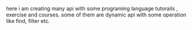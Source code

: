 here i am creating many api with some programing language tutorails , exercise and courses.
some of them are dynamic api with some operation like find, filter etc.
